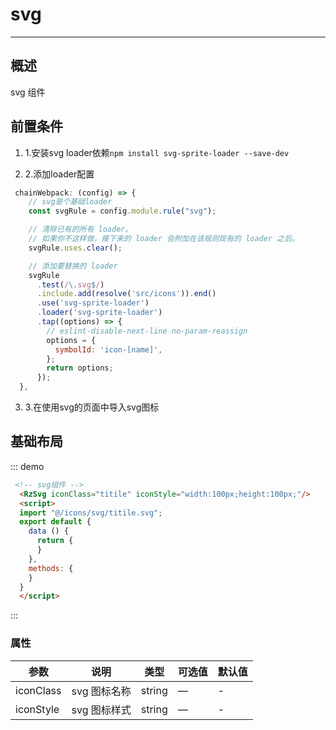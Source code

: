 # svg

---

## 概述

svg 组件

## 前置条件

1. 1.安装svg loader依赖`npm install svg-sprite-loader --save-dev`

2. 2.添加loader配置

```js
 chainWebpack: (config) => {
    // svg是个基础loader
    const svgRule = config.module.rule("svg");

    // 清除已有的所有 loader。
    // 如果你不这样做，接下来的 loader 会附加在该规则现有的 loader 之后。
    svgRule.uses.clear();

    // 添加要替换的 loader
    svgRule
      .test(/\.svg$/)
      .include.add(resolve('src/icons')).end()
      .use('svg-sprite-loader')
      .loader('svg-sprite-loader')
      .tap((options) => {
        // eslint-disable-next-line no-param-reassign
        options = {
          symbolId: 'icon-[name]',
        };
        return options;
      });
  },
```

3. 3.在使用svg的页面中导入svg图标

## 基础布局

<div class="demo-block">
  <!-- svg组件 -->
  <RzSvg iconClass="titile" iconStyle="width:100px;height:100px;"/>
  <script>
  import "@/icons/svg/titile.svg";
  export default {
    data () {
      return {
      }
    },
    methods: {
    }
  }
  </script>
</div>

::: demo

```html
 <!-- svg组件 -->
  <RzSvg iconClass="titile" iconStyle="width:100px;height:100px;"/>
  <script>
  import "@/icons/svg/titile.svg";
  export default {
    data () {
      return {
      }
    },
    methods: {
    }
  }
  </script>
```

:::

### 属性

| 参数      | 说明         | 类型   | 可选值 | 默认值 |
| --------- | ------------ | ------ | ------ | ------ |
| iconClass | svg 图标名称 | string | —      | -      |
| iconStyle | svg 图标样式 | string | —      | -      |

